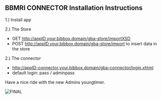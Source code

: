 ## BBMRI CONNECTOR Installation Instructions

1.) Install app 

2.) The Store 

* GET http://appID.your.bibbox.domain/gba-store/importXSD 
* POST http://appID.your.bibbox.domain/gba-store/import to insert data in the store

2.) The connector

* http://appID-connector.your.bibbox.domain/gba-connector/login.xhtml
* default login: pass / adminpass


Have a nice ride with the new Admins youngtimer.

![FINAL](install-screen-final.jpg)
